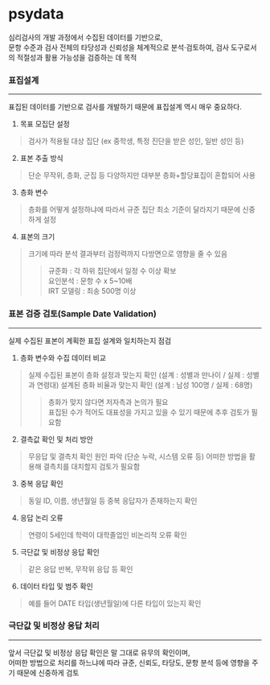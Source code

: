 # psydata
심리검사의 개발 과정에서 수집된 데이터를 기반으로,  
문항 수준과 검사 전체의 타당성과 신뢰성을 체계적으로 분석·검토하여, 검사 도구로서의 적절성과 활용 가능성을 검증하는 데 목적

### 표집설계
---
표집된 데이터를 기반으로 검사를 개발하기 때문에 표집설계 역시 매우 중요하다.  
1. 목표 모집단 설정
> 검사가 적용될 대상 집단 (ex 중학생, 특정 진단을 받은 성인, 일반 성인 등)
2. 표본 추출 방식
> 단순 무작위, 층화, 군집 등 다양하지만 대부분 층화+할당표집이 혼합되어 사용
3. 층화 변수
> 층화를 어떻게 설정하냐에 따라서 규준 집단 최소 기준이 달라지기 때문에 신중하게 설정
4. 표본의 크기
> 크기에 따라 분석 결과부터 검정력까지 다방면으로 영향을 줄 수 있음  
>> 규준화 : 각 하위 집단에서 일정 수 이상 확보  
>> 요인분석 : 문항 수 x 5~10배  
>> IRT 모델링 : 최송 500명 이상

### 표본 검증 검토(Sample Date Validation)  
---
실제 수집된 표본이 계획한 표집 설계와 일치하는지 점검  
1. 층화 변수와 수집 데이터 비교
> 실제 수집된 표본이 층화 설정과 맞는지 확인 (설계 : 성별과 만나이 / 실제 : 성별과 연령대)
> 설계된 층화 비율과 맞는지 확인 (설계 : 남성 100명 / 실제 : 68명) 
>> 층화가 맞지 않다면 저자측과 논의가 필요   
>> 표집된 수가 적어도 대표성을 가지고 있을 수 있기 때문에 추후 검토가 필요함
2. 결측값 확인 및 처리 방안
> 무응답 및 결측치 확인
> 원인 파악 (단순 누락, 시스템 오류 등)
> 어떠한 방법을 활용해 결측치를 대치할지 검토가 필요함
3. 중복 응답 확인
> 동일 ID, 이름, 생년월일 등 중복 응답자가 존재하는지 확인
4. 응답 논리 오류
> 연령이 5세인데 학력이 대학졸업인 비논리적 오류 확인
5. 극단값 및 비정상 응답 확인
> 같은 응답 반복, 무작위 응답 등 확인
6. 데이터 타입 및 범주 확인
> 예를 들어 DATE 타입(생년월일)에 다른 타입이 있는지 확인

### 극단값 및 비정상 응답 처리
---
앞서 극단값 및 비정상 응답 확인은 말 그대로 유무의 확인이며,  
어떠한 방법으로 처리를 하느냐에 따라 규준, 신뢰도, 타당도, 문항 분석 등에 영향을 주기 때문에 신중하게 검토
